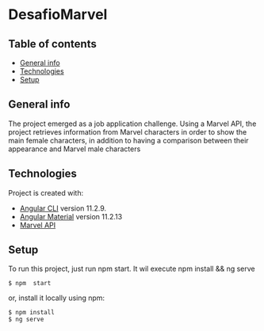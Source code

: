 # DesafioMarvel


## Table of contents
* [General info](#general-info)
* [Technologies](#technologies)
* [Setup](#setup)

## General info
The project emerged as a job application challenge. Using a Marvel API, the project retrieves information from Marvel characters in order to show the main female characters, in addition to having a comparison between their appearance and Marvel male characters
	
## Technologies
Project is created with:
* [Angular CLI](https://github.com/angular/angular-cli) version 11.2.9.
* [Angular Material](https://material.angular.io/) version 11.2.13
* [Marvel API](https://developer.marvel.com/) 
	
## Setup
To run this project, just run npm start. It wil execute npm install && ng serve
```
$ npm  start
```

or, install it locally using npm:

```
$ npm install
$ ng serve
```
